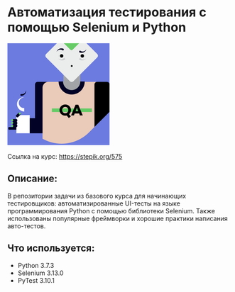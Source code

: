 # Автоматизация тестирования с помощью Selenium и Python
[![Автоматизация тестирования с помощью Selenium и Python](/logo.png)](https://stepik.org/575)

Ссылка на курс: https://stepik.org/575


## Описание:
В репозитории задачи из базового курса для начинающих тестировщиков: автоматизированные UI-тесты на языке программирования Python с помощью библиотеки Selenium. Также использованы популярные фреймворки и хорошие практики написания авто-тестов.

## Что используется:
* Python 3.7.3
* Selenium 3.13.0
* PyTest 3.10.1
